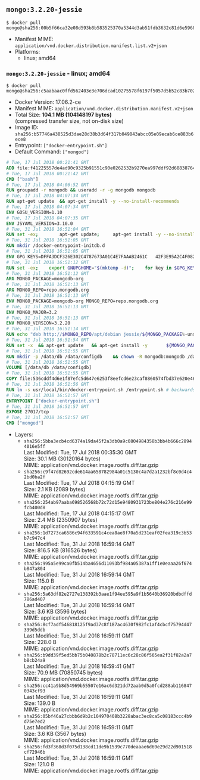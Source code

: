 ## `mongo:3.2.20-jessie`

```console
$ docker pull mongo@sha256:00b5f66ca32e08d593b8b583525370a5344d3ab51fdb3632c81d6e5968a1148e
```

-	Manifest MIME: `application/vnd.docker.distribution.manifest.list.v2+json`
-	Platforms:
	-	linux; amd64

### `mongo:3.2.20-jessie` - linux; amd64

```console
$ docker pull mongo@sha256:c5aabaac0ffd562403e3e706dcad10275578f6197f5057d5b52c83b702855b8e
```

-	Docker Version: 17.06.2-ce
-	Manifest MIME: `application/vnd.docker.distribution.manifest.v2+json`
-	Total Size: **104.1 MB (104148197 bytes)**  
	(compressed transfer size, not on-disk size)
-	Image ID: `sha256:b57746a438525d3dae28d38b3d64f317b049843abcc05e09ecab6ce883b6ece8`
-	Entrypoint: `["docker-entrypoint.sh"]`
-	Default Command: `["mongod"]`

```dockerfile
# Tue, 17 Jul 2018 00:21:41 GMT
ADD file:f41225557de4ad90c9325b91551c90e0262532b9270ea997ddf92d688387649e in / 
# Tue, 17 Jul 2018 00:21:42 GMT
CMD ["bash"]
# Tue, 17 Jul 2018 04:06:52 GMT
RUN groupadd -r mongodb && useradd -r -g mongodb mongodb
# Tue, 17 Jul 2018 04:07:34 GMT
RUN apt-get update 	&& apt-get install -y --no-install-recommends 		ca-certificates 		jq 		numactl 	&& rm -rf /var/lib/apt/lists/*
# Tue, 17 Jul 2018 04:07:34 GMT
ENV GOSU_VERSION=1.10
# Tue, 17 Jul 2018 04:07:35 GMT
ENV JSYAML_VERSION=3.10.0
# Tue, 31 Jul 2018 16:51:04 GMT
RUN set -ex; 		apt-get update; 	apt-get install -y --no-install-recommends 		wget 	; 	rm -rf /var/lib/apt/lists/*; 		dpkgArch="$(dpkg --print-architecture | awk -F- '{ print $NF }')"; 	wget -O /usr/local/bin/gosu "https://github.com/tianon/gosu/releases/download/$GOSU_VERSION/gosu-$dpkgArch"; 	wget -O /usr/local/bin/gosu.asc "https://github.com/tianon/gosu/releases/download/$GOSU_VERSION/gosu-$dpkgArch.asc"; 	export GNUPGHOME="$(mktemp -d)"; 	gpg --keyserver ha.pool.sks-keyservers.net --recv-keys B42F6819007F00F88E364FD4036A9C25BF357DD4; 	gpg --batch --verify /usr/local/bin/gosu.asc /usr/local/bin/gosu; 	command -v gpgconf && gpgconf --kill all || :; 	rm -r "$GNUPGHOME" /usr/local/bin/gosu.asc; 	chmod +x /usr/local/bin/gosu; 	gosu nobody true; 		wget -O /js-yaml.js "https://github.com/nodeca/js-yaml/raw/${JSYAML_VERSION}/dist/js-yaml.js"; 		apt-get purge -y --auto-remove wget
# Tue, 31 Jul 2018 16:51:05 GMT
RUN mkdir /docker-entrypoint-initdb.d
# Tue, 31 Jul 2018 16:51:05 GMT
ENV GPG_KEYS=DFFA3DCF326E302C4787673A01C4E7FAAAB2461C 	42F3E95A2C4F08279C4960ADD68FA50FEA312927
# Tue, 31 Jul 2018 16:51:12 GMT
RUN set -ex; 	export GNUPGHOME="$(mktemp -d)"; 	for key in $GPG_KEYS; do 		gpg --keyserver ha.pool.sks-keyservers.net --recv-keys "$key"; 	done; 	gpg --export $GPG_KEYS > /etc/apt/trusted.gpg.d/mongodb.gpg; 	command -v gpgconf && gpgconf --kill all || :; 	rm -r "$GNUPGHOME"; 	apt-key list
# Tue, 31 Jul 2018 16:51:12 GMT
ARG MONGO_PACKAGE=mongodb-org
# Tue, 31 Jul 2018 16:51:13 GMT
ARG MONGO_REPO=repo.mongodb.org
# Tue, 31 Jul 2018 16:51:13 GMT
ENV MONGO_PACKAGE=mongodb-org MONGO_REPO=repo.mongodb.org
# Tue, 31 Jul 2018 16:51:13 GMT
ENV MONGO_MAJOR=3.2
# Tue, 31 Jul 2018 16:51:13 GMT
ENV MONGO_VERSION=3.2.20
# Tue, 31 Jul 2018 16:51:14 GMT
RUN echo "deb http://$MONGO_REPO/apt/debian jessie/${MONGO_PACKAGE%-unstable}/$MONGO_MAJOR main" | tee "/etc/apt/sources.list.d/${MONGO_PACKAGE%-unstable}.list"
# Tue, 31 Jul 2018 16:51:54 GMT
RUN set -x 	&& apt-get update 	&& apt-get install -y 		${MONGO_PACKAGE}=$MONGO_VERSION 		${MONGO_PACKAGE}-server=$MONGO_VERSION 		${MONGO_PACKAGE}-shell=$MONGO_VERSION 		${MONGO_PACKAGE}-mongos=$MONGO_VERSION 		${MONGO_PACKAGE}-tools=$MONGO_VERSION 	&& rm -rf /var/lib/apt/lists/* 	&& rm -rf /var/lib/mongodb 	&& mv /etc/mongod.conf /etc/mongod.conf.orig
# Tue, 31 Jul 2018 16:51:55 GMT
RUN mkdir -p /data/db /data/configdb 	&& chown -R mongodb:mongodb /data/db /data/configdb
# Tue, 31 Jul 2018 16:51:55 GMT
VOLUME [/data/db /data/configdb]
# Tue, 31 Jul 2018 16:51:55 GMT
COPY file:536cddf4d6e1f87efc5d647e6253f8eefcd6e23caf8860574fbd37e620e4683f in /usr/local/bin/ 
# Tue, 31 Jul 2018 16:51:56 GMT
RUN ln -s usr/local/bin/docker-entrypoint.sh /entrypoint.sh # backwards compat
# Tue, 31 Jul 2018 16:51:57 GMT
ENTRYPOINT ["docker-entrypoint.sh"]
# Tue, 31 Jul 2018 16:51:57 GMT
EXPOSE 27017/tcp
# Tue, 31 Jul 2018 16:51:57 GMT
CMD ["mongod"]
```

-	Layers:
	-	`sha256:5bba3ecb4cd6374a19da45f2a3db0a9c0804984358b3bb4b666c28944016e5ff`  
		Last Modified: Tue, 17 Jul 2018 00:35:30 GMT  
		Size: 30.1 MB (30120164 bytes)  
		MIME: application/vnd.docker.image.rootfs.diff.tar.gzip
	-	`sha256:c9f47d82692cde614aa658782984a01c5130c4a7d2a1232bf8c0d4c42bd0ba2f`  
		Last Modified: Tue, 17 Jul 2018 04:15:19 GMT  
		Size: 2.1 KB (2089 bytes)  
		MIME: application/vnd.docker.image.rootfs.diff.tar.gzip
	-	`sha256:254ab97aaba698526568b72c72d15e9480931723be804e276c216e99fcb400d8`  
		Last Modified: Tue, 17 Jul 2018 04:15:17 GMT  
		Size: 2.4 MB (2350907 bytes)  
		MIME: application/vnd.docker.image.rootfs.diff.tar.gzip
	-	`sha256:1d7273ca6586c94f633591c4cea8ae8f70a5d231eaf02fea319c3b53b7c947c4`  
		Last Modified: Tue, 31 Jul 2018 16:59:14 GMT  
		Size: 816.5 KB (816526 bytes)  
		MIME: application/vnd.docker.image.rootfs.diff.tar.gzip
	-	`sha256:995a5e99ca0fb514ba4656d11093bf984a05387a1ff1e0eaaa26f674b847a804`  
		Last Modified: Tue, 31 Jul 2018 16:59:14 GMT  
		Size: 115.0 B  
		MIME: application/vnd.docker.image.rootfs.diff.tar.gzip
	-	`sha256:5a63df82e2727e138392b3aae1f94ee595a9f1b5640b36920bdbdffd786ad407`  
		Last Modified: Tue, 31 Jul 2018 16:59:14 GMT  
		Size: 3.6 KB (3596 bytes)  
		MIME: application/vnd.docker.image.rootfs.diff.tar.gzip
	-	`sha256:8cf7adf546818125f9ad37c8f187ac4630f982fc1af4cbcf75794d47339d5ddb`  
		Last Modified: Tue, 31 Jul 2018 16:59:11 GMT  
		Size: 228.0 B  
		MIME: application/vnd.docker.image.rootfs.diff.tar.gzip
	-	`sha256:b9dd39f5ed5bb75b040878b2c78711ec6c28c86f565ea2f31f82a2a7b8cb24a9`  
		Last Modified: Tue, 31 Jul 2018 16:59:41 GMT  
		Size: 70.9 MB (70850745 bytes)  
		MIME: application/vnd.docker.image.rootfs.diff.tar.gzip
	-	`sha256:cc41a9b8d54969b55507e16ac6d321dd72aab0d5a0fcd288ab1168470343cf93`  
		Last Modified: Tue, 31 Jul 2018 16:59:11 GMT  
		Size: 139.0 B  
		MIME: application/vnd.docker.image.rootfs.diff.tar.gzip
	-	`sha256:05bf46a27cbbb6d9b2c104970408b3228abac3ec8ca5c08183ccc4b9d75e7ed2`  
		Last Modified: Tue, 31 Jul 2018 16:59:11 GMT  
		Size: 3.6 KB (3567 bytes)  
		MIME: application/vnd.docker.image.rootfs.diff.tar.gzip
	-	`sha256:fd3f368d3f075d138cd11de9b1539c770deaaae6d69e29d22d901518cf72946b`  
		Last Modified: Tue, 31 Jul 2018 16:59:11 GMT  
		Size: 121.0 B  
		MIME: application/vnd.docker.image.rootfs.diff.tar.gzip
